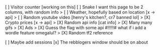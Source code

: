 
[ ] Visitor counter [working on this]
[ ] Snake
I want this page to be 2 columns, with random info
	> [ ] Weather, hopefully based on location [x -> api]
	> [ ] Random youtube video [henry's kitchen?, cr7 banned lol]
	> [X] Crypto prices [x -> api]
	> [X] Random api info [cat info]
	> [X] Many many gifs 
	> [X] Ads 
	> [X] Guess the flag with some api #!!!!!# what if i add a wordle feature omegalul?
	> [X] Random tf2 reference

[ ] Maybe add sessions
[x] The rebblogers window should be on about
